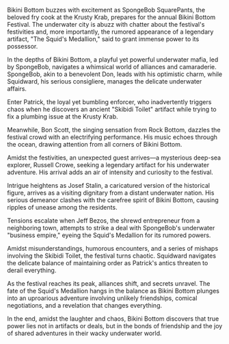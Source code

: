 Bikini Bottom buzzes with excitement as SpongeBob SquarePants, the beloved fry cook at the Krusty Krab, prepares for the annual Bikini Bottom Festival. The underwater city is abuzz with chatter about the festival's festivities and, more importantly, the rumored appearance of a legendary artifact, "The Squid's Medallion," said to grant immense power to its possessor.

In the depths of Bikini Bottom, a playful yet powerful underwater mafia, led by SpongeBob, navigates a whimsical world of alliances and camaraderie. SpongeBob, akin to a benevolent Don, leads with his optimistic charm, while Squidward, his serious consigliere, manages the delicate underwater affairs.

Enter Patrick, the loyal yet bumbling enforcer, who inadvertently triggers chaos when he discovers an ancient "Skibidi Toilet" artifact while trying to fix a plumbing issue at the Krusty Krab.

Meanwhile, Bon Scott, the singing sensation from Rock Bottom, dazzles the festival crowd with an electrifying performance. His music echoes through the ocean, drawing attention from all corners of Bikini Bottom.

Amidst the festivities, an unexpected guest arrives—a mysterious deep-sea explorer, Russell Crowe, seeking a legendary artifact for his underwater adventure. His arrival adds an air of intensity and curiosity to the festival.

Intrigue heightens as Josef Stalin, a caricatured version of the historical figure, arrives as a visiting dignitary from a distant underwater nation. His serious demeanor clashes with the carefree spirit of Bikini Bottom, causing ripples of unease among the residents.

Tensions escalate when Jeff Bezos, the shrewd entrepreneur from a neighboring town, attempts to strike a deal with SpongeBob's underwater "business empire," eyeing the Squid's Medallion for its rumored powers.

Amidst misunderstandings, humorous encounters, and a series of mishaps involving the Skibidi Toilet, the festival turns chaotic. Squidward navigates the delicate balance of maintaining order as Patrick's antics threaten to derail everything.

As the festival reaches its peak, alliances shift, and secrets unravel. The fate of the Squid's Medallion hangs in the balance as Bikini Bottom plunges into an uproarious adventure involving unlikely friendships, comical negotiations, and a revelation that changes everything.

In the end, amidst the laughter and chaos, Bikini Bottom discovers that true power lies not in artifacts or deals, but in the bonds of friendship and the joy of shared adventures in their wacky underwater world.

